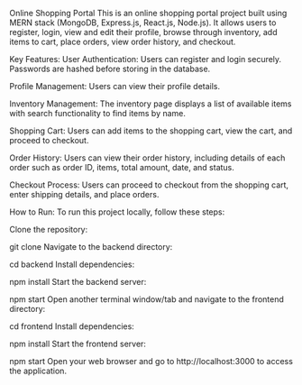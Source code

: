 Online Shopping Portal
This is an online shopping portal project built using MERN stack (MongoDB, Express.js, React.js, Node.js). It allows users to register, login, view and edit their profile, browse through inventory, add items to cart, place orders, view order history, and checkout.

Key Features:
User Authentication: Users can register and login securely. Passwords are hashed before storing in the database.

Profile Management: Users can view their profile details.

Inventory Management: The inventory page displays a list of available items with search functionality to find items by name.

Shopping Cart: Users can add items to the shopping cart, view the cart, and proceed to checkout.

Order History: Users can view their order history, including details of each order such as order ID, items, total amount, date, and status.

Checkout Process: Users can proceed to checkout from the shopping cart, enter shipping details, and place orders.

How to Run:
To run this project locally, follow these steps:

Clone the repository:

git clone <repository-url>
Navigate to the backend directory:

cd backend
Install dependencies:

npm install
Start the backend server:

npm start
Open another terminal window/tab and navigate to the frontend directory:

cd frontend
Install dependencies:

npm install
Start the frontend server:

npm start
Open your web browser and go to http://localhost:3000 to access the application.
